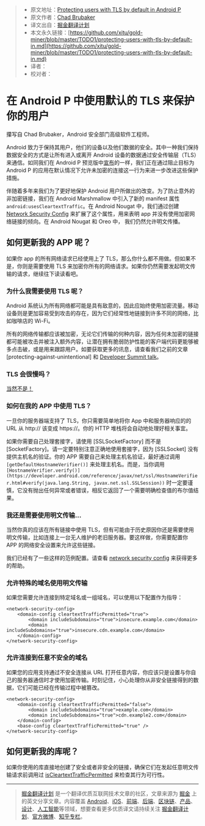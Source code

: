 > * 原文地址：[Protecting users with TLS by default in Android P](https://android-developers.googleblog.com/2018/04/protecting-users-with-tls-by-default-in.html)
> * 原文作者：[Chad Brubaker](https://android-developers.googleblog.com)
> * 译文出自：[掘金翻译计划](https://github.com/xitu/gold-miner)
> * 本文永久链接：[https://github.com/xitu/gold-miner/blob/master/TODO1/protecting-users-with-tls-by-default-in.md](https://github.com/xitu/gold-miner/blob/master/TODO1/protecting-users-with-tls-by-default-in.md)
> * 译者：
> * 校对者：

# 在 Android P 中使用默认的 TLS 来保护你的用户

攥写自 Chad Brubaker，Android 安全部门高级软件工程师。

Android 致力于保持其用户，他们的设备以及他们数据的安全。其中一种我们保持数据安全的方式是让所有进入或离开 Android 设备的数据通过安全传输层（TLS）来通信。如同我们在 Android P 预览版中[宣布](https://android-developers.googleblog.com/2018/03/previewing-android-p.html)的一样，我们正在通过阻止目标为 Android P 的应用在默认情况下允许未加密的连接这一行为来进一步改进这些保护措施。

伴随着多年来我们为了更好地保护 Android 用户所做出的改变。为了防止意外的非加密链接，我们在 Android Marshmallow 中引入了新的 manifest 属性 `android:usesCleartextTraffic`。在 Android Nougat 中，我们通过创建 [Network Security Config](https://developer.android.com/training/articles/security-config.html) 来扩展了这个属性，用来表明 app 并没有使用加密网络链接的倾向。在 Android Nougat 和 Oreo 中， 我们仍然允许明文传播。

## 如何更新我的 APP 呢？

如果你 app 的所有网络请求已经使用上了 TLS，那么你什么都不用做。但如果不是，你则是需要使用 TLS 来加密你所有的网络请求。如果你仍然需要发起明文传输的请求，继续往下读读看吧。

### 为什么我需要使用 TLS 呢？

Android 系统认为所有网络都可能是具有敌意的，因此应始终使用加密流量。移动设备则是更加容易受到攻击的存在，因为它们经常性地链接到许多不同的网络，比如咖啡店的 Wi-Fi。

所有的网络传输都应该被加密，无论它们传输的何种内容，因为任何未加密的链接都可能被攻击并被注入额外内容，让潜在拥有脆弱防护性能的客户端代码更能够被多点击破，或是用来跟踪用户。如要获取更多的讯息，请查看我们之前的文章 [protecting-against-unintentional] 和 [Developer Summit talk](https://www.youtube.com/watch?v=fcWVV0Hafuk&t=1s)。

### TLS 会很慢吗？

[当然不是！](https://istlsfastyet.com/)

### 如何在我的 APP 中使用 TLS？

一旦你的服务器端支持了 TLS，你只需要简单地将你 App 中和服务器响应的的 URL 从 http:// 该变成 https://。你的 HTTP 堆栈将会自动地处理好相关事宜。

如果你需要自己处理套接字，请使用 [SSLSocketFactory] 而不是 [SocketFactory]。请一定要特别注意正确地使用套接字，因为 [SSLSocket] 没有提供主机名的验证。你的 APP 需要自己来处理主机名验证，最好通过调用 `[getDefaultHostnameVerifier()]` 来处理主机名。而是，当你调用 `[HostnameVerifier.verify()](https://developer.android.com/reference/javax/net/ssl/HostnameVerifier.html#verify(java.lang.String, javax.net.ssl.SSLSession))` 时一定要谨慎，它没有抛出任何异常或者错误，相反它返回了一个需要明确检查值的布尔值结果。

### 我还是需要使用明文传输...

当然你真的应该在所有链接中使用 TLS，但有可能由于历史原因你还是需要使用明文传输，比如连接上一台无人维护的老旧服务器。要这样做，你需要配置你 APP 的网络安全设置来允许这些链接。

我们已经有了一些这样的范例配置。请查看 [network security config](https://developer.android.com/training/articles/security-config.html) 来获得更多的帮助。

### 允许特殊的域名使用明文传输

如果您需要允许连接到特定域名或一组域名，可以使用以下配置作为指导：

```
<network-security-config>
    <domain-config cleartextTrafficPermitted="true">
        <domain includeSubdomains="true">insecure.example.com</domain>
        <domain includeSubdomains="true">insecure.cdn.example.com</domain>
    </domain-config>
</network-security-config>
```

### 允许连接到任意不安全的域名

如果您的应用支持通过不安全连接从 URL 打开任意内容，你应该只是设置与你自己的服务器通信时才使用加密传输。时刻记住，小心处理你从非安全链接得到的数据，它们可能已经在传输过程中被篡改。

```
<network-security-config>
    <domain-config cleartextTrafficPermitted="false">
        <domain includeSubdomains="true">example.com</domain>
        <domain includeSubdomains="true">cdn.example2.com</domain>
    </domain-config>
    <base-config cleartextTrafficPermitted="true" />
</network-security-config>
```

## 如何更新我的库呢？

如果你使用的库直接地创建了安全或者非安全的链接，确保它们在发起任意明文传输请求前调用过 [isCleartextTrafficPermitted](https://developer.android.com/reference/android/security/NetworkSecurityPolicy.html#isCleartextTrafficPermitted(java.lang.String)) 来检查其行为可行性。


---

> [掘金翻译计划](https://github.com/xitu/gold-miner) 是一个翻译优质互联网技术文章的社区，文章来源为 [掘金](https://juejin.im) 上的英文分享文章。内容覆盖 [Android](https://github.com/xitu/gold-miner#android)、[iOS](https://github.com/xitu/gold-miner#ios)、[前端](https://github.com/xitu/gold-miner#前端)、[后端](https://github.com/xitu/gold-miner#后端)、[区块链](https://github.com/xitu/gold-miner#区块链)、[产品](https://github.com/xitu/gold-miner#产品)、[设计](https://github.com/xitu/gold-miner#设计)、[人工智能](https://github.com/xitu/gold-miner#人工智能)等领域，想要查看更多优质译文请持续关注 [掘金翻译计划](https://github.com/xitu/gold-miner)、[官方微博](http://weibo.com/juejinfanyi)、[知乎专栏](https://zhuanlan.zhihu.com/juejinfanyi)。
